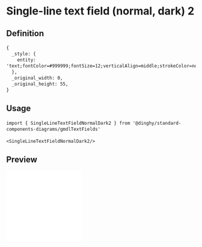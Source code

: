 # Single-line text field (normal, dark) 2

## Definition

```
{
  _style: { 
    entity: 'text;fontColor=#999999;fontSize=12;verticalAlign=middle;strokeColor=none;fillColor=none;whiteSpace=wrap;html=1;',
  },
  _original_width: 0,
  _original_height: 55,
}
```

## Usage

```
import { SingleLineTextFieldNormalDark2 } from '@dinghy/standard-components-diagrams/gmdlTextFields'

<SingleLineTextFieldNormalDark2/>
```

## Preview

<img src="./single-line-text-field-normal-dark-2.png" width="200"/>
